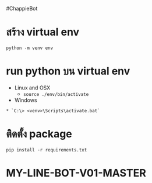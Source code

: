 #ChappieBot

# สร้าง virtual env
`python -m venv env`

# run python บน virtual env
*   Linux and OSX
    * `source ./env/bin/activate`
*    Windows
    
    * `C:\> <venv>\Scripts\activate.bat`

# ติดตั้ง package
`pip install -r requirements.txt`
# MY-LINE-BOT-V01-MASTER
